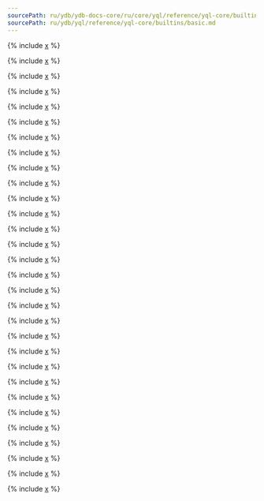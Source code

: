 ```yaml
---
sourcePath: ru/ydb/ydb-docs-core/ru/core/yql/reference/yql-core/builtins/basic.md
sourcePath: ru/ydb/yql/reference/yql-core/builtins/basic.md
---
```


{% include [x](_includes/basic/intro.md) %}

{% include [x](_includes/basic/coalesce.md) %}

{% include [x](_includes/basic/length.md) %}

{% include [x](_includes/basic/substring.md) %}

{% include [x](_includes/basic/find.md) %}

{% include [x](_includes/basic/starts_ends_with.md) %}

{% include [x](_includes/basic/if.md) %}

{% include [x](_includes/basic/nanvl.md) %}

{% include [x](_includes/basic/random.md) %}

{% include [x](_includes/basic/current_utc.md) %}

{% include [x](_includes/basic/current_tz.md) %}

{% include [x](_includes/basic/max_min.md) %}

{% include [x](_includes/basic/as_container.md) %}

{% include [x](_includes/basic/container_literal.md) %}

{% include [x](_includes/basic/variant.md) %}

{% include [x](_includes/basic/enum.md) %}

{% include [x](_includes/basic/as_tagged.md) %}


{% include [x](_includes/basic/table_row.md) %}


{% include [x](_includes/basic/ensure.md) %}


{% include [x](_includes/basic/data-type-literals.md) %}


{% include [x](_includes/basic/to_from_bytes.md) %}

{% include [x](_includes/basic/byteat.md) %}

{% include [x](_includes/basic/bitops.md) %}

{% include [x](_includes/basic/abs.md) %}

{% include [x](_includes/basic/optional_ops.md) %}

{% include [x](_includes/basic/callable.md) %}

{% include [x](_includes/basic/pickle.md) %}

{% include [x](_includes/basic/staticmap.md) %}

{% include [x](_includes/basic/staticzip.md) %}

{% include [x](_includes/basic/aggr_factory.md) %}

